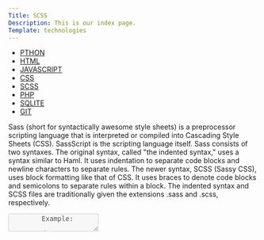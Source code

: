 ```yaml
---
Title: SCSS
Description: This is our index page.
Template: technologies
---
```


<div class="tech-main">
    <div class="tech-nav">
        <ul>
            <li><a href="python">PTHON</a></li>
            <li><a href="html">HTML</a></li>
            <li><a href="javascript">JAVASCRIPT</a></li>
            <li><a href="css">CSS</a></li>
            <li><a href="scss">SCSS</a></li>
            <li><a href="php">PHP</a></li>
            <li><a href="sqlite">SQLITE</a></li>
            <li><a href="git">GIT</a></li>
        </ul>
    </div>
    <div>
        <p>
        Sass (short for syntactically awesome style sheets) is a preprocessor scripting language that is interpreted or compiled into Cascading Style Sheets (CSS). SassScript is the scripting language itself.
        Sass consists of two syntaxes. The original syntax, called "the indented syntax," uses a syntax similar to Haml. It uses indentation to separate code blocks and newline characters to separate rules. The newer syntax, SCSS (Sassy CSS), uses block formatting like that of CSS. It uses braces to denote code blocks and semicolons to separate rules within a block. The indented syntax and SCSS files are traditionally given the extensions .sass and .scss, respectively. 
        </p>
        <textarea disabled>
        Example:

        $primary-color: #3bbfce;
        $margin: 16px;

        .content-navigation {
        border-color: $primary-color;
        color: darken($primary-color, 10%);
        }

        .border {
        padding: $margin / 2;
        margin: $margin / 2;
        border-color: $primary-color;
        }
        </textarea>
    </div>
</div>